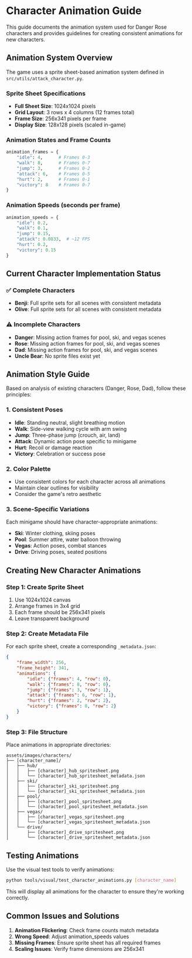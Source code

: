 # Character Animation Guide

This guide documents the animation system used for Danger Rose characters and provides guidelines for creating consistent animations for new characters.

## Animation System Overview

The game uses a sprite sheet-based animation system defined in `src/utils/attack_character.py`.

### Sprite Sheet Specifications
- **Full Sheet Size**: 1024x1024 pixels
- **Grid Layout**: 3 rows x 4 columns (12 frames total)
- **Frame Size**: 256x341 pixels per frame
- **Display Size**: 128x128 pixels (scaled in-game)

### Animation States and Frame Counts
```python
animation_frames = {
    "idle": 4,      # Frames 0-3
    "walk": 8,      # Frames 0-7  
    "jump": 3,      # Frames 0-2
    "attack": 6,    # Frames 0-5
    "hurt": 2,      # Frames 0-1
    "victory": 8    # Frames 0-7
}
```

### Animation Speeds (seconds per frame)
```python
animation_speeds = {
    "idle": 0.2,
    "walk": 0.1,
    "jump": 0.15,
    "attack": 0.0833,  # ~12 FPS
    "hurt": 0.2,
    "victory": 0.15
}
```

## Current Character Implementation Status

### ✅ Complete Characters
- **Benji**: Full sprite sets for all scenes with consistent metadata
- **Olive**: Full sprite sets for all scenes with consistent metadata

### ⚠️ Incomplete Characters  
- **Danger**: Missing action frames for pool, ski, and vegas scenes
- **Rose**: Missing action frames for pool, ski, and vegas scenes
- **Dad**: Missing action frames for pool, ski, and vegas scenes
- **Uncle Bear**: No sprite files exist yet

## Animation Style Guide

Based on analysis of existing characters (Danger, Rose, Dad), follow these principles:

### 1. Consistent Poses
- **Idle**: Standing neutral, slight breathing motion
- **Walk**: Side-view walking cycle with arm swing
- **Jump**: Three-phase jump (crouch, air, land)
- **Attack**: Dynamic action pose specific to minigame
- **Hurt**: Recoil or damage reaction
- **Victory**: Celebration or success pose

### 2. Color Palette
- Use consistent colors for each character across all animations
- Maintain clear outlines for visibility
- Consider the game's retro aesthetic

### 3. Scene-Specific Variations
Each minigame should have character-appropriate animations:
- **Ski**: Winter clothing, skiing poses
- **Pool**: Summer attire, water balloon throwing
- **Vegas**: Action poses, combat stances
- **Drive**: Driving poses, seated positions

## Creating New Character Animations

### Step 1: Create Sprite Sheet
1. Use 1024x1024 canvas
2. Arrange frames in 3x4 grid
3. Each frame should be 256x341 pixels
4. Leave transparent background

### Step 2: Create Metadata File
For each sprite sheet, create a corresponding `_metadata.json`:
```json
{
    "frame_width": 256,
    "frame_height": 341,
    "animations": {
        "idle": {"frames": 4, "row": 0},
        "walk": {"frames": 8, "row": 0},
        "jump": {"frames": 3, "row": 1},
        "attack": {"frames": 6, "row": 1},
        "hurt": {"frames": 2, "row": 2},
        "victory": {"frames": 8, "row": 2}
    }
}
```

### Step 3: File Structure
Place animations in appropriate directories:
```
assets/images/characters/
├── [character_name]/
│   ├── hub/
│   │   ├── [character]_hub_spritesheet.png
│   │   └── [character]_hub_spritesheet_metadata.json
│   ├── ski/
│   │   ├── [character]_ski_spritesheet.png
│   │   └── [character]_ski_spritesheet_metadata.json
│   ├── pool/
│   │   ├── [character]_pool_spritesheet.png
│   │   └── [character]_pool_spritesheet_metadata.json
│   ├── vegas/
│   │   ├── [character]_vegas_spritesheet.png
│   │   └── [character]_vegas_spritesheet_metadata.json
│   └── drive/
│       ├── [character]_drive_spritesheet.png
│       └── [character]_drive_spritesheet_metadata.json
```

## Testing Animations

Use the visual test tools to verify animations:
```bash
python tools/visual/test_character_animations.py [character_name]
```

This will display all animations for the character to ensure they're working correctly.

## Common Issues and Solutions

1. **Animation Flickering**: Check frame counts match metadata
2. **Wrong Speed**: Adjust animation_speeds values
3. **Missing Frames**: Ensure sprite sheet has all required frames
4. **Scaling Issues**: Verify frame dimensions are 256x341
